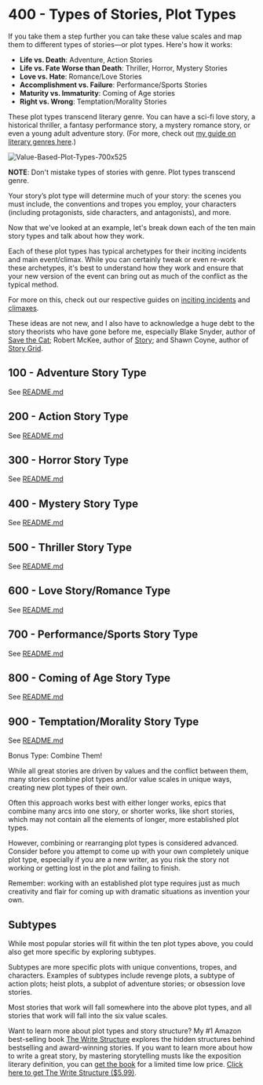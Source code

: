 # 400 - Types of Stories, Plot Types

If you take them a step further you can take these value scales and map them to different types of stories—or plot types. Here's how it works:

- **Life vs. Death**: Adventure, Action Stories
- **Life vs. Fate Worse than Death**: Thriller, Horror, Mystery Stories
- **Love vs. Hate**: Romance/Love Stories
- **Accomplishment vs. Failure**: Performance/Sports Stories
- **Maturity vs. Immaturity**: Coming of Age stories
- **Right vs. Wrong**: Temptation/Morality Stories

These plot types transcend literary genre. You can have a sci-fi love story, a historical thriller, a fantasy performance story, a mystery romance story, or even a young adult adventure story. (For more, check out [my guide on literary genres here](https://thewritepractice.com/literary-genres/).)

![Value-Based-Plot-Types-700x525](https://github.com/vanHeemstraCreations/movie-digital-twin/assets/1499433/b2a091d2-e240-4904-ac9e-6267dea18416)

**NOTE**: Don't mistake types of stories with genre. Plot types transcend genre. 

Your story’s plot type will determine much of your story: the scenes you must include, the conventions and tropes you employ, your characters (including protagonists, side characters, and antagonists), and more.

Now that we've looked at an example, let's break down each of the ten main story types and talk about how they work.

Each of these plot types has typical archetypes for their inciting incidents and main event/climax. While you can certainly tweak or even re-work these archetypes, it's best to understand how they work and ensure that your new version of the event can bring out as much of the conflict as the typical method.

For more on this, check out our respective guides on [inciting incidents](https://thewritepractice.com/inciting-incident) and [climaxes](https://thewritepractice.com/climax-of-a-story/).

These ideas are not new, and I also have to acknowledge a huge debt to the story theorists who have gone before me, especially Blake Snyder, author of [Save the Cat](https://www.amazon.com/Save-Last-Book-Screenwriting-Youll/dp/1932907009/ref=sr_1_1?dchild=1&keywords=save+the+cat&qid=1633098365&sr=8-1); Robert McKee, author of [Story](https://www.amazon.com/Story-Substance-Structure-Principles-Screenwriting/dp/0060391685/ref=sr_1_1?dchild=1&keywords=story+Robert&qid=1633098423&sr=8-1); and Shawn Coyne, author of [Story Grid](https://www.amazon.com/Story-Grid-What-Good-Editors/dp/1936891352/ref=sr_1_1?dchild=1&keywords=story+grid&qid=1633098399&sr=8-1).

## 100 - Adventure Story Type

See [README.md](./100/README.md)

## 200 - Action Story Type

See [README.md](./200/README.md)

## 300 - Horror Story Type

See [README.md](./300/README.md)

## 400 - Mystery Story Type

See [README.md](./400/README.md)

## 500 - Thriller Story Type

See [README.md](./500/README.md)

## 600 - Love Story/Romance Type

See [README.md](./600/README.md)

## 700 - Performance/Sports Story Type

See [README.md](./700/README.md)

## 800 - Coming of Age Story Type

See [README.md](./800/README.md)

## 900 - Temptation/Morality Story Type

See [README.md](./900/README.md)

Bonus Type: Combine Them!

While all great stories are driven by values and the conflict between them, many stories combine plot types and/or value scales in unique ways, creating new plot types of their own.

Often this approach works best with either longer works, epics that combine many arcs into one story, or shorter works, like short stories, which may not contain all the elements of longer, more established plot types.

However, combining or rearranging plot types is considered advanced. Consider before you attempt to come up with your own completely unique plot type, especially if you are a new writer, as you risk the story not working or getting lost in the plot and failing to finish.

Remember: working with an established plot type requires just as much creativity and flair for coming up with dramatic situations as invention your own.

## Subtypes

While most popular stories will fit within the ten plot types above, you could also get more specific by exploring subtypes.

Subtypes are more specific plots with unique conventions, tropes, and characters. Examples of subtypes include revenge plots, a subtype of action plots; heist plots, a subplot of adventure stories; or obsession love stories.

Most stories that work will fall somewhere into the above plot types, and all stories that work will fall into the six value scales.

Want to learn more about plot types and story structure? My #1 Amazon best-selling book [The Write Structure](https://thewritepractice.com/structurebook) explores the hidden structures behind bestselling and award-winning stories. If you want to learn more about how to write a great story, by mastering storytelling musts like the exposition literary definition, you can [get the book](https://thewritepractice.com/structurebook) for a limited time low price. [Click here to get The Write Structure ($5.99)](https://thewritepractice.com/structurebook).

